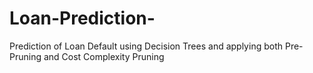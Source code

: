 # Loan-Prediction-
Prediction of Loan Default using Decision Trees and applying both Pre-Pruning and Cost Complexity Pruning
